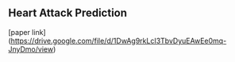 ## Heart Attack Prediction

[paper link] (https://drive.google.com/file/d/1DwAg9rkLcI3TbvDyuEAwEe0mq-JnyDmo/view)
